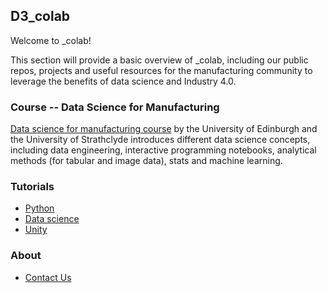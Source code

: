 ## D3_colab
Welcome to _colab!

This section will provide a basic overview of _colab, including our public repos, projects and useful resources for the manufacturing community to leverage the benefits of data science and Industry 4.0.

### Course -- Data Science for Manufacturing
[Data science for manufacturing course](https://datascimanufacturing.github.io/) by the University of Edinburgh and the University of Strathclyde introduces different data science concepts, including data engineering, interactive programming notebooks, analytical methods (for tabular and image data), stats and machine learning.

### Tutorials

- [Python](https://github.com/nmis-group/colab/tree/main/tutorials/python)
- [Data science](https://github.com/nmis-group/colab/tree/main/tutorials/data-science)
- [Unity](https://github.com/nmis-group/colab/tree/main/tutorials/unity)

### About
- [Contact Us](https://nmis-group.github.io/colab/about/contact-us.html)
